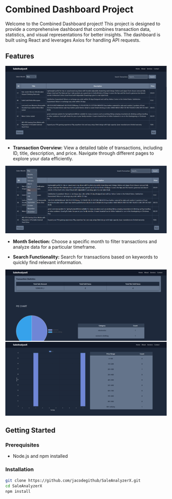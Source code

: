 # Combined Dashboard Project

Welcome to the Combined Dashboard project! This project is designed to provide a comprehensive dashboard that combines transaction data, statistics, and visual representations for better insights. The dashboard is built using React and leverages Axios for handling API requests.

## Features

![one](saleanalyzer1.png)
- **Transaction Overview:** View a detailed table of transactions, including ID, title, description, and price. Navigate through different pages to explore your data efficiently.

![two](image.png)
- **Month Selection:** Choose a specific month to filter transactions and analyze data for a particular timeframe.

- **Search Functionality:** Search for transactions based on keywords to quickly find relevant information.

![three](saleanalyzer2.png)
![four](saleanaylzer3-1.png)

## Getting Started

### Prerequisites

- Node.js and npm installed

### Installation

```bash
git clone https://github.com/jacodegithub/SaleAnalyzerX.git
cd SaleAnalyzerX
npm install
